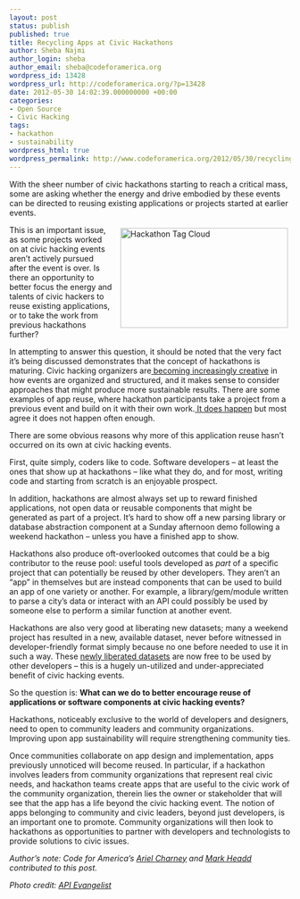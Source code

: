 ```yaml
---
layout: post
status: publish
published: true
title: Recycling Apps at Civic Hackathons
author: Sheba Najmi
author_login: sheba
author_email: sheba@codeforamerica.org
wordpress_id: 13428
wordpress_url: http://codeforamerica.org/?p=13428
date: 2012-05-30 14:02:39.000000000 +00:00
categories:
- Open Source
- Civic Hacking
tags:
- hackathon
- sustainability
wordpress_html: true
wordpress_permalink: http://www.codeforamerica.org/2012/05/30/recycling-apps-at-civic-hackathons/
---
```


<p>With the sheer number of civic hackathons starting to reach a critical mass, some are asking whether the energy and drive embodied by these events can be directed to reusing existing applications or projects started at earlier events.</p>
<p><a href="http://codeforamerica.org/wp-content/uploads/2012/05/Hackathon-Tag-Cloud-2.png"><img alt="Hackathon Tag Cloud" class="aligncenter size-medium wp-image-13649" height="179" src="http://codeforamerica.org/wp-content/uploads/2012/05/Hackathon-Tag-Cloud-2-300x179.png" style="float: right; padding: 5px; margin-left: 10px;" title="Hackathon Tag Cloud" width="300"/></a></p>
<p>This is an important issue, as some projects worked on at civic hacking events aren’t actively pursued after the event is over. Is there an opportunity to better focus the energy and talents of civic hackers to reuse existing applications, or to take the work from previous hackathons further?</p>
<p>In attempting to answer this question, it should be noted that the very fact it’s being discussed demonstrates that the concept of hackathons is maturing. Civic hacking organizers are<a href="http://codeforamerica.org/2012/04/30/building-the-new-civic-hackathon/"> becoming increasingly creative</a> in how events are organized and structured, and it makes sense to consider approaches that might produce more sustainable results. There are some examples of app reuse, where hackathon participants take a project from a previous event and build on it with their own work.<a href="http://civic.io/2012/05/02/philly-tech-week-hackathon-recap/"> It does happen</a> but most agree it does not happen often enough.</p>
<p>There are some obvious reasons why more of this application reuse hasn’t occurred on its own at civic hacking events.</p>
<p>First, quite simply, coders like to code. Software developers – at least the ones that show up at hackathons – like what they do, and for most, writing code and starting from scratch is an enjoyable prospect.</p>
<p>In addition, hackathons are almost always set up to reward finished applications, not open data or reusable components that might be generated as part of a project. It’s hard to show off a new parsing library or database abstraction component at a Sunday afternoon demo following a weekend hackathon – unless you have a finished app to show.</p>
<p>Hackathons also produce oft-overlooked outcomes that could be a big contributor to the reuse pool: useful tools developed as <em>part</em> of a specific project that can potentially be reused by other developers. They aren’t an “app” in themselves but are instead components that can be used to build an app of one variety or another. For example, a library/gem/module written to parse a city’s data or interact with an API could possibly be used by someone else to perform a similar function at another event.</p>
<p>Hackathons are also very good at liberating new datasets; many a weekend project has resulted in a new, available dataset, never before witnessed in developer-friendly format simply because no one before needed to use it in such a way. These <a href="http://codeforamerica.org/?cfa_project=data-couch#">newly liberated datasets</a> are now free to be used by other developers – this is a hugely un-utilized and under-appreciated benefit of civic hacking events.</p>
<p>So the question is: <strong>What can we do to better encourage reuse of applications or software components at civic hacking events?</strong></p>
<p>Hackathons, noticeably exclusive to the world of developers and designers, need to open to community leaders and community organizations. Improving upon app sustainability will require strengthening community ties.</p>
<p>Once communities collaborate on app design and implementation, apps previously unnoticed will become reused. In particular, if a hackathon involves leaders from community organizations that represent real civic needs, and hackathon teams create apps that are useful to the civic work of the community organization, therein lies the owner or stakeholder that will see that the app has a life beyond the civic hacking event. The notion of apps belonging to community and civic leaders, beyond just developers, is an important one to promote. Community organizations will then look to hackathons as opportunities to partner with developers and technologists to provide solutions to civic issues.</p>
<p><em>Author’s note: Code for America’s <a href="http://codeforamerica.org/author/ariel">Ariel Charney</a> and <a href="http://codeforamerica.org/author/mark-headd/">Mark Headd</a> contributed to this post.</em></p>
<p><em>Photo credit: <a href="http://www.apievangelist.com/" target="_blank">API Evangelist</a></em></p>
